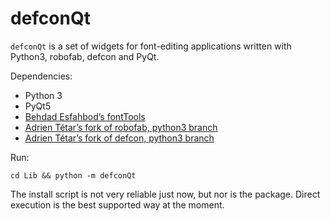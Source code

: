 # defconQt

`defconQt` is a set of widgets for font-editing applications written with Python3, robofab, defcon and PyQt.

Dependencies:

- Python 3
- PyQt5
- [Behdad Esfahbod’s fontTools]
- [Adrien Tétar’s fork of robofab, python3 branch]
- [Adrien Tétar’s fork of defcon, python3 branch]

[Behdad Esfahbod’s fontTools]: https://github.com/behdad/fonttools
[Adrien Tétar’s fork of robofab, python3 branch]: https://github.com/adrientetar/robofab
[Adrien Tétar’s fork of defcon, python3 branch]: https://github.com/adrientetar/defcon

Run:

`cd Lib && python -m defconQt`

The install script is not very reliable just now, but nor is the package. Direct execution is the best
supported way at the moment.